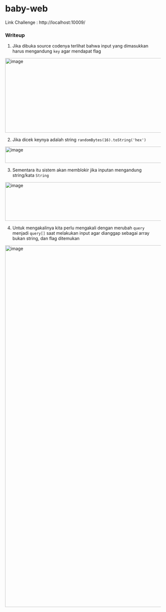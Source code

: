 # baby-web

Link Challenge : http://localhost:10009/

### Writeup

1. Jika dibuka source codenya terlihat bahwa input yang dimasukkan harus mengandung `key` agar mendapat flag
<img width="1341" height="241" alt="image" src="https://github.com/user-attachments/assets/237cb056-f50b-464a-a6b2-95b9ee6d792b" />

2. Jika dicek keynya adalah string `randomBytes(16).toString('hex')`
<img width="733" height="53" alt="image" src="https://github.com/user-attachments/assets/bd5ffa99-a3f2-4148-b49a-9b03ecd195c3" />

3. Sementara itu sistem akan memblokir jika inputan mengandung string/kata `String`
<img width="1259" height="125" alt="image" src="https://github.com/user-attachments/assets/233cc02c-253c-4510-827a-a9408059c1fb" />

4. Untuk mengakalinya kita perlu mengakali dengan merubah `query` menjadi `query[]` saat melakukan input agar dianggap sebagai array bukan string, dan flag ditemukan
<img width="1689" height="1169" alt="image" src="https://github.com/user-attachments/assets/904b5353-889d-4584-bf61-3da0ee2766c0" />

